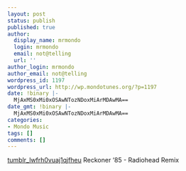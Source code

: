 ```yaml
---
layout: post
status: publish
published: true
author:
  display_name: mrmondo
  login: mrmondo
  email: not@telling
  url: ''
author_login: mrmondo
author_email: not@telling
wordpress_id: 1197
wordpress_url: http://wp.mondotunes.org/?p=1197
date: !binary |-
  MjAxMS0xMi0xOSAwNTozNDoxMiArMDAwMA==
date_gmt: !binary |-
  MjAxMS0xMi0xOSAwNTozNDoxMiArMDAwMA==
categories:
- Mondo Music
tags: []
comments: []
---
```

<a href='http://wp.mondotunes.org/wp-content/uploads/2011/12/tumblr_lwfrh0vuaj1qjfheu.mp3' title='tumblr_lwfrh0vuaj1qjfheu'>tumblr_lwfrh0vuaj1qjfheu</a>
Reckoner &#8216;85 - Radiohead Remix
